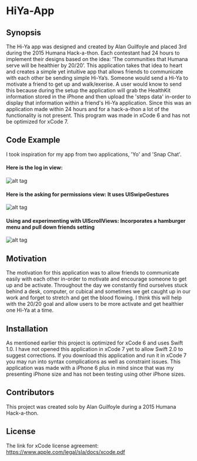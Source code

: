 # HiYa-App

## Synopsis

The Hi-Ya app was designed and created by Alan Guilfoyle and placed 3rd during the 2015 Humana Hack-a-thon.  Each contestant had 24 hours to implement their designs based on the idea: ‘The communities that Humana serve will be healthier by 20/20’. This application takes that idea to heart and
creates a simple yet intuitive app that allows friends to communicate with each other be sending simple Hi-Ya’s. Someone would send a Hi-Ya to motivate a friend to get up and walk/exerise. A user would know to send this because during the setup the application will grab the HealthKit information stored in the iPhone and then upload
the 'steps data' in-order to display that information within a friend's Hi-Ya application. Since this was an application made within 24 hours and for a hack-a-thon a lot of the functionality is not present. This program was made in xCode 6 and has not be optimized for xCode 7. 

## Code Example

I took inspiration for my app from two applications, 'Yo' and 'Snap Chat'. 
#### Here is the log in view: 
![alt tag](https://github.com/aguilfoyle/HiYa-App/blob/InstructionsContainerTest/README%20Images/Hi-Ya_Login.png)
#### Here is the asking for permissions view: It uses UISwipeGestures
![alt tag](https://github.com/aguilfoyle/HiYa-App/blob/InstructionsContainerTest/README%20Images/Hi-Ya_Permissions.gif)
#### Using and experimenting with UIScrollViews: Incorporates a hamburger menu and pull down friends setting
![alt tag](https://github.com/aguilfoyle/HiYa-App/blob/InstructionsContainerTest/README%20Images/Hi-Ya_ScrollView.gif)

## Motivation

The motivation for this application was to allow friends to communicate easily with each other in-order to motivate  and encourage someone to get up and be activate. Throughout the day we constantly find ourselves stuck behind a desk, computer, or cubical and sometimes we get caught up in our work and forget to stretch and get the blood flowing. I think this will help with the 20/20 goal and allow users to be more activate and get healthier one Hi-Ya at a time. 

## Installation

As mentioned earlier this project is optimized for xCode 6 and uses Swift 1.0. I have not opened this application in xCode 7 yet to allow Swift 2.0 to suggest corrections. If you download this application and run it in xCode 7 you may run into syntax complications as well as constraint issues. This application was made with a iPhone 6 plus in mind since that was my presenting iPhone size and has not been testing using other iPhone sizes. 

## Contributors

This project was created solo by Alan Guilfoyle during a 2015 Humana Hack-a-thon.

## License

The link for xCode license agreement: https://www.apple.com/legal/sla/docs/xcode.pdf

